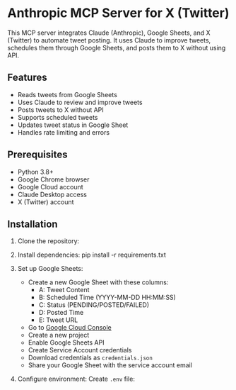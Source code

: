 # Anthropic MCP Server for X (Twitter)

This MCP server integrates Claude (Anthropic), Google Sheets, and X (Twitter) to automate tweet posting. It uses Claude to improve tweets, schedules them through Google Sheets, and posts them to X without using API.

## Features

- Reads tweets from Google Sheets
- Uses Claude to review and improve tweets
- Posts tweets to X without API
- Supports scheduled tweets
- Updates tweet status in Google Sheet
- Handles rate limiting and errors

## Prerequisites

- Python 3.8+
- Google Chrome browser
- Google Cloud account
- Claude Desktop access
- X (Twitter) account

## Installation

1. Clone the repository:
2. Install dependencies: pip install -r requirements.txt

3. Set up Google Sheets:
   - Create a new Google Sheet with these columns:
     - A: Tweet Content
     - B: Scheduled Time (YYYY-MM-DD HH:MM:SS)
     - C: Status (PENDING/POSTED/FAILED)
     - D: Posted Time
     - E: Tweet URL
   - Go to [Google Cloud Console](https://console.cloud.google.com)
   - Create a new project
   - Enable Google Sheets API
   - Create Service Account credentials
   - Download credentials as `credentials.json`
   - Share your Google Sheet with the service account email

4. Configure environment:
   Create `.env` file: